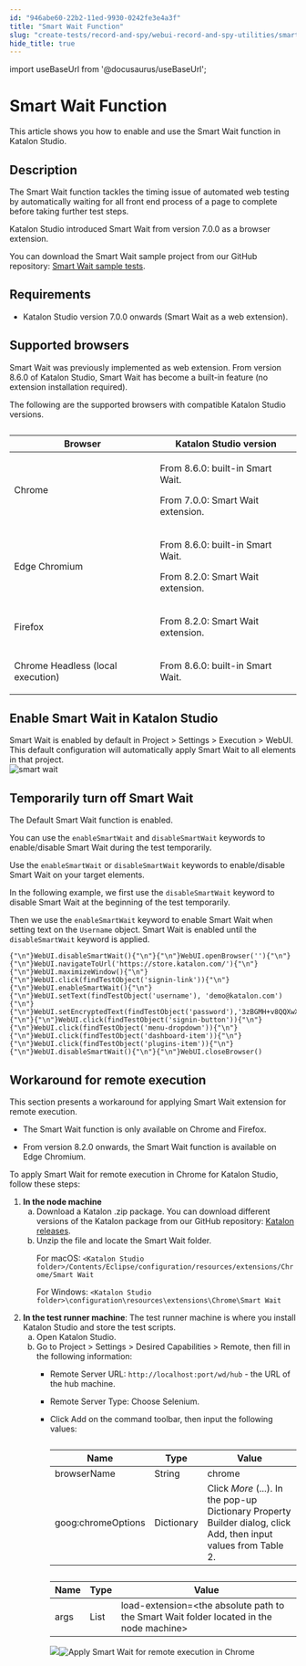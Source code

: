 ```yaml
---
id: "946abe60-22b2-11ed-9930-0242fe3e4a3f"
title: "Smart Wait Function"
slug: "create-tests/record-and-spy/webui-record-and-spy-utilities/smart-wait-function"
hide_title: true
---
```

import useBaseUrl from '@docusaurus/useBaseUrl';


# <a id="id_0" class="anchor_top_offset"/><a id="ariaid-title1" class="anchor_top_offset"/>Smart Wait Function

<p xmlns="http://www.w3.org/1999/xhtml" className="shortdesc">This article shows you how to enable and use the Smart Wait function in <span className="ph">Katalon Studio</span>.</p> 

## <a id="id_0__id" class="anchor_top_offset"/>Description

<p xmlns="http://www.w3.org/1999/xhtml" className="p">The Smart Wait function tackles the timing issue of automated web testing by automatically waiting for all front end process of a page to complete before taking further test steps.</p> 
<p xmlns="http://www.w3.org/1999/xhtml" className="p"><span className="ph">Katalon Studio</span> introduced Smart Wait from version 7.0.0 as a browser extension.</p> 
<p xmlns="http://www.w3.org/1999/xhtml" className="p">You can download the Smart Wait sample project from our GitHub repository: <a className="xref j-external-link" href="https://github.com/katalon-studio-samples/smart-wait-example-tests" target="_blank">Smart Wait sample tests</a>.</p> 

## Requirements

<div xmlns="http://www.w3.org/1999/xhtml" className="p"><ul className="ul"><li className="li"><p className="p"><span className="ph">Katalon Studio</span> version 7.0.0 onwards (Smart Wait as a web extension).</p></li></ul></div>

## Supported browsers

<p xmlns="http://www.w3.org/1999/xhtml" className="p">Smart Wait was previously implemented as web extension. From version 8.6.0 of <span className="ph">Katalon Studio</span>, Smart Wait has become a built-in feature (no extension installation required).</p> 
<p xmlns="http://www.w3.org/1999/xhtml" className="p">The following are the supported browsers with compatible <span className="ph">Katalon Studio</span> versions.</p> 
<table xmlns="http://www.w3.org/1999/xhtml" className="table anchor_top_offset" id="id_0__87d38f52-588e-4173-9bb6-2406f7bacdc6"><caption /><colgroup><col style={{width: '50%'}} /><col style={{width: '50%'}} /></colgroup><thead className="thead"><tr className><th className="entry anchor_top_offset" id="id_0__87d38f52-588e-4173-9bb6-2406f7bacdc6__entry__1">Browser</th><th className="entry anchor_top_offset" id="id_0__87d38f52-588e-4173-9bb6-2406f7bacdc6__entry__2">Katalon Studio version</th></tr></thead><tbody className="tbody"><tr className><td className="entry" headers="id_0__87d38f52-588e-4173-9bb6-2406f7bacdc6__entry__1 id_0__87d38f52-588e-4173-9bb6-2406f7bacdc6__entry__2 ">Chrome</td><td className="entry" headers="id_0__87d38f52-588e-4173-9bb6-2406f7bacdc6__entry__1 id_0__87d38f52-588e-4173-9bb6-2406f7bacdc6__entry__2 "><p className="p">From 8.6.0: built-in Smart Wait.</p><p className="p">From 7.0.0: Smart Wait extension.</p></td></tr><tr className><td className="entry" headers="id_0__87d38f52-588e-4173-9bb6-2406f7bacdc6__entry__1 id_0__87d38f52-588e-4173-9bb6-2406f7bacdc6__entry__2 ">Edge Chromium</td><td className="entry" headers="id_0__87d38f52-588e-4173-9bb6-2406f7bacdc6__entry__1 id_0__87d38f52-588e-4173-9bb6-2406f7bacdc6__entry__2 "><p className="p">From 8.6.0: built-in Smart Wait.</p><p className="p">From 8.2.0: Smart Wait extension.</p></td></tr><tr className><td className="entry" headers="id_0__87d38f52-588e-4173-9bb6-2406f7bacdc6__entry__1 id_0__87d38f52-588e-4173-9bb6-2406f7bacdc6__entry__2 ">Firefox</td><td className="entry" headers="id_0__87d38f52-588e-4173-9bb6-2406f7bacdc6__entry__1 id_0__87d38f52-588e-4173-9bb6-2406f7bacdc6__entry__2 "><p className="p">From 8.2.0: Smart Wait extension.</p></td></tr><tr className><td className="entry" headers="id_0__87d38f52-588e-4173-9bb6-2406f7bacdc6__entry__1 id_0__87d38f52-588e-4173-9bb6-2406f7bacdc6__entry__2 ">Chrome Headless (local execution)</td><td className="entry" headers="id_0__87d38f52-588e-4173-9bb6-2406f7bacdc6__entry__1 id_0__87d38f52-588e-4173-9bb6-2406f7bacdc6__entry__2 "><p className="p">From 8.6.0: built-in Smart Wait.</p></td></tr></tbody></table> 

## <a id="task-2321" class="anchor_top_offset"/>Enable Smart Wait in <span xmlns="http://www.w3.org/1999/xhtml" className="ph">Katalon Studio</span> 

<div xmlns="http://www.w3.org/1999/xhtml" className="li step p"><span className="ph cmd">Smart Wait is enabled by default in <span className="ph uicontrol">Project</span> &gt; <span className="ph uicontrol">Settings</span> &gt; <span className="ph uicontrol">Execution</span> &gt; <span className="ph uicontrol">WebUI</span>. This default configuration will automatically apply Smart Wait to all elements in that project.</span><div className="itemgroup stepxmp"><img className="image" width={700} src={useBaseUrl("/946dcba0-22b2-11ed-9930-0242fe3e4a3f.png")} alt="smart wait" /></div></div>

## <a id="task-6801" class="anchor_top_offset"/>Temporarily turn off Smart Wait

<div xmlns="http://www.w3.org/1999/xhtml" className="section prereq p">The <span className="ph uicontrol">Default Smart Wait</span> function is enabled.</div>
<section xmlns="http://www.w3.org/1999/xhtml" className="section context">   <p className="p">You can use the <code className="ph codeph">enableSmartWait</code> and <code className="ph codeph">disableSmartWait</code> keywords to enable/disable Smart Wait during the test temporarily.</p> </section> 
<div xmlns="http://www.w3.org/1999/xhtml" className="li step p"><span className="ph cmd">Use the <code className="ph codeph">enableSmartWait</code> or <code className="ph codeph">disableSmartWait</code> keywords to enable/disable Smart Wait on your target elements.</span><div className="itemgroup info"><p className="p">In the following example, we first use the <code className="ph codeph">disableSmartWait</code> keyword to disable Smart Wait at the beginning of the test temporarily.</p><div className="p">Then we use the <code className="ph codeph">enableSmartWait</code> keyword to enable Smart Wait when setting text on the <code className="ph codeph">Username</code> object. Smart Wait is enabled until the <code className="ph codeph">disableSmartWait</code> keyword is applied.<pre className="pre codeblock"><code>{"\n"}WebUI.disableSmartWait(){"\n"}{"\n"}WebUI.openBrowser(''){"\n"}{"\n"}WebUI.navigateToUrl('https://store.katalon.com/'){"\n"}{"\n"}WebUI.maximizeWindow(){"\n"}{"\n"}WebUI.click(findTestObject('signin-link')){"\n"}{"\n"}WebUI.enableSmartWait(){"\n"}{"\n"}WebUI.setText(findTestObject('username'), 'demo@katalon.com'){"\n"}{"\n"}WebUI.setEncryptedText(findTestObject('password'),'3zBGMH+v8QQXwX1AbEAx2g=='){"\n"}{"\n"}WebUI.click(findTestObject('signin-button')){"\n"}{"\n"}WebUI.click(findTestObject('menu-dropdown')){"\n"}{"\n"}WebUI.click(findTestObject('dashboard-item')){"\n"}{"\n"}WebUI.click(findTestObject('plugins-item')){"\n"}{"\n"}WebUI.disableSmartWait(){"\n"}{"\n"}WebUI.closeBrowser()</code></pre></div></div></div>

## <a id="task-9689" class="anchor_top_offset"/>Workaround for remote execution

<p xmlns="http://www.w3.org/1999/xhtml" className="shortdesc">This section presents a workaround for applying Smart Wait extension for remote execution.</p> 
<div xmlns="http://www.w3.org/1999/xhtml" className="section prereq p"><ul className="ul"><li className="li"><p className="p">The Smart Wait function is only available on Chrome and Firefox.</p></li><li className="li"><p className="p">From version 8.2.0 onwards, the Smart Wait function is available on Edge Chromium.</p></li></ul></div>
<section xmlns="http://www.w3.org/1999/xhtml" className="section context"><p className="p">To apply Smart Wait for remote execution in Chrome for <span className="ph">Katalon Studio</span>, follow these steps:</p></section> 
<ol xmlns="http://www.w3.org/1999/xhtml" className="ol steps"><li className="li step"><span className="ph cmd"><strong className="ph b">In the node machine</strong></span><ol type="a" className="ol substeps"><li className="li substep substepexpand"><span className="ph cmd">Download a Katalon .zip package. You can download different versions of the Katalon package from our GitHub repository: <a className="xref j-external-link" href="https://github.com/katalon-studio/katalon-studio/releases" target="_blank">Katalon releases</a>.</span></li><li className="li substep substepexpand"><span className="ph cmd">Unzip the file and locate the Smart Wait folder.</span><div className="itemgroup info"><p className="p">For macOS: <code className="ph codeph">&lt;Katalon Studio folder&gt;/Contents/Eclipse/configuration/resources/extensions/Chrome/Smart Wait</code></p><p className="p">For Windows: <code className="ph codeph">&lt;Katalon Studio folder&gt;\configuration\resources\extensions\Chrome\Smart Wait</code></p></div></li></ol></li><li className="li step"><span className="ph cmd"><strong className="ph b">In the test runner machine</strong>: The test runner machine is where you install <span className="ph">Katalon Studio</span> and store the test scripts.</span><ol type="a" className="ol substeps"><li className="li substep substepexpand"><span className="ph cmd">Open <span className="ph">Katalon Studio</span>.</span></li><li className="li substep substepexpand"><span className="ph cmd">Go to <span className="ph uicontrol">Project</span> &gt; <span className="ph uicontrol">Settings</span> &gt; <span className="ph uicontrol">Desired Capabilities</span> &gt; <span className="ph uicontrol">Remote</span>, then fill in the following information:</span><div className="itemgroup info"><ul className="ul"><li className="li"><p className="p">Remote Server URL: <code className="ph codeph">http://localhost:port/wd/hub</code> - the URL of the hub machine.</p></li><li className="li"><p className="p">Remote Server Type: Choose <span className="ph uicontrol">Selenium</span>.</p></li><li className="li"><p className="p">Click <span className="ph uicontrol">Add</span> on the command toolbar, then input the following values:</p><table className="table anchor_top_offset" id="task-9689__7071e53c-866c-4c25-8fc5-1ac009856dd8"><caption /><colgroup><col style={{width: '33.33333333333333%'}} /><col style={{width: '33.33333333333333%'}} /><col style={{width: '33.33333333333333%'}} /></colgroup><thead className="thead"><tr className><th className="entry anchor_top_offset" id="task-9689__7071e53c-866c-4c25-8fc5-1ac009856dd8__entry__1">Name</th><th className="entry anchor_top_offset" id="task-9689__7071e53c-866c-4c25-8fc5-1ac009856dd8__entry__2">Type</th><th className="entry anchor_top_offset" id="task-9689__7071e53c-866c-4c25-8fc5-1ac009856dd8__entry__3">Value</th></tr></thead><tbody className="tbody"><tr className><td className="entry" headers="task-9689__7071e53c-866c-4c25-8fc5-1ac009856dd8__entry__1 task-9689__7071e53c-866c-4c25-8fc5-1ac009856dd8__entry__2 task-9689__7071e53c-866c-4c25-8fc5-1ac009856dd8__entry__3 ">browserName</td><td className="entry" headers="task-9689__7071e53c-866c-4c25-8fc5-1ac009856dd8__entry__1 task-9689__7071e53c-866c-4c25-8fc5-1ac009856dd8__entry__2 task-9689__7071e53c-866c-4c25-8fc5-1ac009856dd8__entry__3 ">String</td><td className="entry" headers="task-9689__7071e53c-866c-4c25-8fc5-1ac009856dd8__entry__1 task-9689__7071e53c-866c-4c25-8fc5-1ac009856dd8__entry__2 task-9689__7071e53c-866c-4c25-8fc5-1ac009856dd8__entry__3 ">chrome</td></tr><tr className><td className="entry" headers="task-9689__7071e53c-866c-4c25-8fc5-1ac009856dd8__entry__1 task-9689__7071e53c-866c-4c25-8fc5-1ac009856dd8__entry__2 task-9689__7071e53c-866c-4c25-8fc5-1ac009856dd8__entry__3 ">goog:chromeOptions</td><td className="entry" headers="task-9689__7071e53c-866c-4c25-8fc5-1ac009856dd8__entry__1 task-9689__7071e53c-866c-4c25-8fc5-1ac009856dd8__entry__2 task-9689__7071e53c-866c-4c25-8fc5-1ac009856dd8__entry__3 ">Dictionary</td><td className="entry" headers="task-9689__7071e53c-866c-4c25-8fc5-1ac009856dd8__entry__1 task-9689__7071e53c-866c-4c25-8fc5-1ac009856dd8__entry__2 task-9689__7071e53c-866c-4c25-8fc5-1ac009856dd8__entry__3 ">Click <em className="ph i">More</em> (...). In the pop-up <span className="ph uicontrol">Dictionary Property Builder</span> dialog, click <span className="ph uicontrol">Add</span>, then input values from Table 2.</td></tr></tbody></table><table className="table anchor_top_offset" id="task-9689__ee9a7052-168a-4e08-a87e-9e0d9b50c037"><caption /><colgroup><col style={{width: '33.33333333333333%'}} /><col style={{width: '33.33333333333333%'}} /><col style={{width: '33.33333333333333%'}} /></colgroup><thead className="thead"><tr className><th className="entry anchor_top_offset" id="task-9689__ee9a7052-168a-4e08-a87e-9e0d9b50c037__entry__1">Name</th><th className="entry anchor_top_offset" id="task-9689__ee9a7052-168a-4e08-a87e-9e0d9b50c037__entry__2">Type</th><th className="entry anchor_top_offset" id="task-9689__ee9a7052-168a-4e08-a87e-9e0d9b50c037__entry__3">Value</th></tr></thead><tbody className="tbody"><tr className><td className="entry" headers="task-9689__ee9a7052-168a-4e08-a87e-9e0d9b50c037__entry__1 task-9689__ee9a7052-168a-4e08-a87e-9e0d9b50c037__entry__2 task-9689__ee9a7052-168a-4e08-a87e-9e0d9b50c037__entry__3 ">args</td><td className="entry" headers="task-9689__ee9a7052-168a-4e08-a87e-9e0d9b50c037__entry__1 task-9689__ee9a7052-168a-4e08-a87e-9e0d9b50c037__entry__2 task-9689__ee9a7052-168a-4e08-a87e-9e0d9b50c037__entry__3 ">List</td><td className="entry" headers="task-9689__ee9a7052-168a-4e08-a87e-9e0d9b50c037__entry__1 task-9689__ee9a7052-168a-4e08-a87e-9e0d9b50c037__entry__2 task-9689__ee9a7052-168a-4e08-a87e-9e0d9b50c037__entry__3 ">load-extension=&lt;the absolute path to the Smart Wait folder located in the node machine&gt;</td></tr></tbody></table><p className="p"><img className="image" width={700} src={useBaseUrl("/6e7342d0-b769-11ed-825f-0242cfbc79b5.png")} /><img className="image" width={500} src={useBaseUrl("/c13ad420-7c1c-11ed-998d-0242cfbc79b5.png")} alt="Apply Smart Wait for remote execution in Chrome" /></p></li></ul></div></li></ol></li></ol> 
